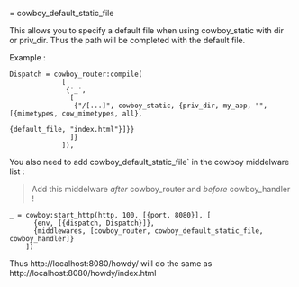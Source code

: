 = cowboy_default_static_file

This allows you to specify a default file when using cowboy_static with
dir or priv_dir. Thus the path will be completed with the default file.

Example :

```
Dispatch = cowboy_router:compile(
             [
              {'_', 
               [
                {"/[...]", cowboy_static, {priv_dir, my_app, "", [{mimetypes, cow_mimetypes, all}, 
                                                                  {default_file, "index.html"}]}}
               ]}
             ]),
```

You also need to add  cowboy_default_static_file` in the cowboy middelware list :

> Add this middelware *after* cowboy_router and *before* cowboy_handler !

```
_ = cowboy:start_http(http, 100, [{port, 8080}], [
      {env, [{dispatch, Dispatch}]},
      {middlewares, [cowboy_router, cowboy_default_static_file, cowboy_handler]}
    ])
```

Thus http://localhost:8080/howdy/ will do the same as http://localhost:8080/howdy/index.html

